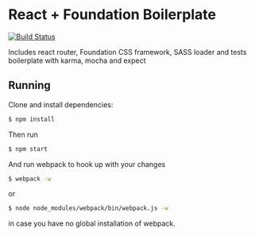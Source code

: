 # React + Foundation Boilerplate

[![Build Status](https://travis-ci.org/naffiq/react-foundation-boilerplate.svg?branch=master)](https://travis-ci.org/naffiq/react-foundation-boilerplate)

Includes react router, Foundation CSS framework, SASS loader and tests boilerplate with karma, mocha and expect

## Running

Clone and install dependencies:
```bash
$ npm install
```

Then run
```bash
$ npm start
```

And run webpack to hook up with your changes
```bash
$ webpack -w
```
or
```bash
$ node node_modules/webpack/bin/webpack.js -w
```
in case you have no global installation of webpack.
